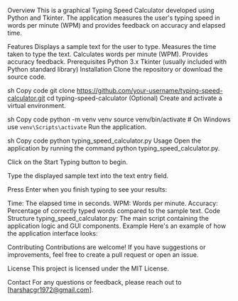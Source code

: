 Overview
This is a graphical Typing Speed Calculator developed using Python and Tkinter. The application measures the user's typing speed in words per minute (WPM) and provides feedback on accuracy and elapsed time.

Features
Displays a sample text for the user to type.
Measures the time taken to type the text.
Calculates words per minute (WPM).
Provides accuracy feedback.
Prerequisites
Python 3.x
Tkinter (usually included with Python standard library)
Installation
Clone the repository or download the source code.

sh
Copy code
git clone https://github.com/your-username/typing-speed-calculator.git
cd typing-speed-calculator
(Optional) Create and activate a virtual environment.

sh
Copy code
python -m venv venv
source venv/bin/activate  # On Windows use `venv\Scripts\activate`
Run the application.

sh
Copy code
python typing_speed_calculator.py
Usage
Open the application by running the command python typing_speed_calculator.py.

Click on the Start Typing button to begin.

Type the displayed sample text into the text entry field.

Press Enter when you finish typing to see your results:

Time: The elapsed time in seconds.
WPM: Words per minute.
Accuracy: Percentage of correctly typed words compared to the sample text.
Code Structure
typing_speed_calculator.py: The main script containing the application logic and GUI components.
Example
Here's an example of how the application interface looks:


Contributing
Contributions are welcome! If you have suggestions or improvements, feel free to create a pull request or open an issue.

License
This project is licensed under the MIT License.

Contact
For any questions or feedback, please reach out to [harshacgr1972@gmail.com].
